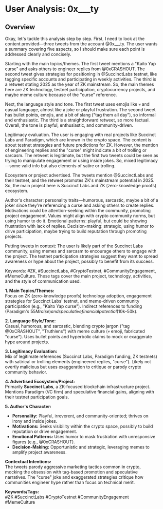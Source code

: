 # User Analysis: 0x___ty

## Overview

<think>
Okay, let's tackle this analysis step by step. First, I need to look at the content provided—three tweets from the account @0x___ty. The user wants a summary covering five aspects, so I should make sure each point is addressed clearly and concisely.

Starting with the main topics/themes. The first tweet mentions a "Kaito Yap curse" and asks others to engineer replies from @0xCRASHOUT. The second tweet gives strategies for positioning in @SuccinctLabs testnet, like tagging specific accounts and participating in weekly activities. The third is a retweet stating 2025 as the year of ZK mainstream. So, the main themes here are ZK technology, testnet participation, cryptocurrency projects, and maybe meme culture because of the "curse" reference.

Next, the language style and tone. The first tweet uses emojis like 💀 and casual language, almost like a joke or playful frustration. The second tweet has bullet points, emojis, and a bit of slang ("tag them all day"), so informal and enthusiastic. The third is a straightforward retweet, so more factual. Overall, the tone is playful, enthusiastic, and community-driven.

Legitimacy evaluation. The user is engaging with real projects like Succinct Labs and Paradigm, which are known in the crypto space. The content is about testnet strategies and future predictions for ZK. However, the mention of engineering replies and the "curse" might indicate a bit of trolling or sarcasm. The retweet is legitimate, but the first two tweets could be seen as trying to manipulate engagement or using inside jokes. So, mixed legitimacy—some valid info but also elements of satire or trolling.

Ecosystem or project advertised. The tweets mention @SuccinctLabs and their testnet, and the retweet promotes ZK's mainstream potential in 2025. So, the main project here is Succinct Labs and ZK (zero-knowledge proofs) ecosystem.

Author's character: personality traits—humorous, sarcastic, maybe a bit of a joker since they're referencing a curse and asking others to create replies. Motivations could be attention-seeking within the community, promoting project engagement. Values might align with crypto community norms, but using humor to do it. Emotional patterns: playful, but could be showing frustration with lack of replies. Decision-making: strategic, using humor to drive participation, maybe trying to build reputation through promoting projects.

Putting tweets in context: The user is likely part of the Succinct Labs community, using memes and sarcasm to encourage others to engage with the project. The testnet participation strategies suggest they want to spread awareness or hype about the project, possibly to benefit from its success.

Keywords: #ZK, #SuccinctLabs, #CryptoTestnet, #CommunityEngagement, #MemeCulture. These tags cover the main project, technology, activities, and the style of communication used.
</think>

**1. Main Topics/Themes:**  
Focus on ZK (zero-knowledge proofs) technology adoption, engagement strategies for Succinct Labs' testnet, and meme-driven community participation (e.g., "Kaito Yap curse"). Indirect references to funding (Paradigm's $55M raise) and speculative financial potential ($10k–50k).  

**2. Language Style/Tone:**  
Casual, humorous, and sarcastic, blending crypto jargon ("tag @0xCRASHOUT", "Truthlens") with meme culture (💀 emoji, fabricated "curse"). Uses bullet points and hyperbolic claims to mock or exaggerate hype around projects.  

**3. Legitimacy Evaluation:**  
Mix of legitimate references (Succinct Labs, Paradigm funding, ZK testnets) with satirical or trolling elements (engineered replies, "curse"). Likely not overtly malicious but uses exaggeration to critique or parody crypto community behavior.  

**4. Advertised Ecosystem/Project:**  
Primarily **Succinct Labs**, a ZK-focused blockchain infrastructure project. Mentions Paradigm (VC firm) and speculative financial gains, aligning with their testnet participation goals.  

**5. Author's Character:**  
- **Personality:** Playful, irreverent, and community-oriented; thrives on irony and inside jokes.  
- **Motivations:** Seeks visibility within the crypto space, possibly to build reputation or drive engagement.  
- **Emotional Patterns:** Uses humor to mask frustration with unresponsive figures (e.g., @0xCRASHOUT).  
- **Decision-Making:** Opportunistic and strategic, leveraging memes to amplify project awareness.  

**Contextual Intentions:**  
The tweets parody aggressive marketing tactics common in crypto, mocking the obsession with tag-based promotion and speculative narratives. The "curse" joke and exaggerated strategies critique how communities engineer hype rather than focus on technical merit.  

**Keywords/Tags:**  
#ZK #SuccinctLabs #CryptoTestnet #CommunityEngagement #MemeCulture